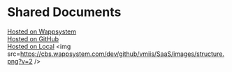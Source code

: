 # Shared Documents
<a target=_blank href=https://cbs.wappsystem.com/dev/github/software-as-a-service/shared-documents/index.html>Hosted on Wappsystem</a><br>
<a target=_blank href=https://htmlpreview.github.io/?https://raw.githubusercontent.com/software-as-a-service/shared-documents/master/github.html>Hosted on GitHub</a><br>
<a target=_blank href=http://127.0.0.1:8000/software-as-a-service/shared-documents/local.html>Hosted on Local</a>
<img src=https://cbs.wappsystem.com/dev/github/vmiis/SaaS/images/structure.png?v=2 />

